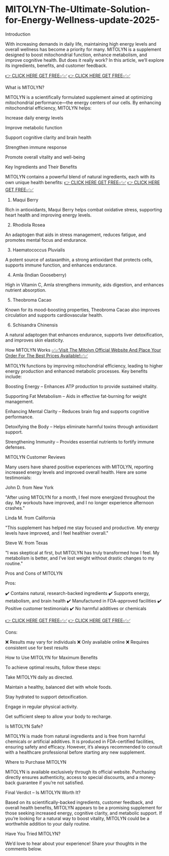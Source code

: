 # MITOLYN-The-Ultimate-Solution-for-Energy-Wellness-update-2025-

Introduction

With increasing demands in daily life, maintaining high energy levels and overall wellness has become a priority for many. MITOLYN is a supplement designed to boost mitochondrial function, enhance metabolism, and improve cognitive health. But does it really work? In this article, we’ll explore its ingredients, benefits, and customer feedback.

[👉 CLICK HERE GET FREE✅✅](https://tinyurl.com/mitolynlofficial)
[👉 CLICK HERE GET FREE✅✅](https://tinyurl.com/mitolynlofficial)

What is MITOLYN?

MITOLYN is a scientifically formulated supplement aimed at optimizing mitochondrial performance—the energy centers of our cells. By enhancing mitochondrial efficiency, MITOLYN helps:

Increase daily energy levels

Improve metabolic function

Support cognitive clarity and brain health

Strengthen immune response

Promote overall vitality and well-being

Key Ingredients and Their Benefits

MITOLYN contains a powerful blend of natural ingredients, each with its own unique health benefits:
[👉 CLICK HERE GET FREE✅✅](https://tinyurl.com/mitolynlofficial)
[👉 CLICK HERE GET FREE✅✅](https://tinyurl.com/mitolynlofficial)

1. Maqui Berry

Rich in antioxidants, Maqui Berry helps combat oxidative stress, supporting heart health and improving energy levels.

2. Rhodiola Rosea

An adaptogen that aids in stress management, reduces fatigue, and promotes mental focus and endurance.

3. Haematococcus Pluvialis

A potent source of astaxanthin, a strong antioxidant that protects cells, supports immune function, and enhances endurance.

4. Amla (Indian Gooseberry)

High in Vitamin C, Amla strengthens immunity, aids digestion, and enhances nutrient absorption.

5. Theobroma Cacao

Known for its mood-boosting properties, Theobroma Cacao also improves circulation and supports cardiovascular health.

6. Schisandra Chinensis

A natural adaptogen that enhances endurance, supports liver detoxification, and improves skin elasticity.

How MITOLYN Works
[✅✅Visit The Mitolyn Official Website And Place Your Order For The Best Prices Available!✅✅](https://tinyurl.com/mitolynlofficial)

MITOLYN functions by improving mitochondrial efficiency, leading to higher energy production and enhanced metabolic processes. Key benefits include:

Boosting Energy – Enhances ATP production to provide sustained vitality.

Supporting Fat Metabolism – Aids in effective fat-burning for weight management.

Enhancing Mental Clarity – Reduces brain fog and supports cognitive performance.

Detoxifying the Body – Helps eliminate harmful toxins through antioxidant support.

Strengthening Immunity – Provides essential nutrients to fortify immune defenses.

MITOLYN Customer Reviews

Many users have shared positive experiences with MITOLYN, reporting increased energy levels and improved overall health. Here are some testimonials:

John D. from New York

"After using MITOLYN for a month, I feel more energized throughout the day. My workouts have improved, and I no longer experience afternoon crashes."

Linda M. from California

"This supplement has helped me stay focused and productive. My energy levels have improved, and I feel healthier overall."

Steve W. from Texas

"I was skeptical at first, but MITOLYN has truly transformed how I feel. My metabolism is better, and I’ve lost weight without drastic changes to my routine."

Pros and Cons of MITOLYN

Pros:

✔️ Contains natural, research-backed ingredients
✔️ Supports energy, metabolism, and brain health
✔️ Manufactured in FDA-approved facilities
✔️ Positive customer testimonials
✔️ No harmful additives or chemicals

[👉 CLICK HERE GET FREE✅✅](https://tinyurl.com/mitolynlofficial)
[👉 CLICK HERE GET FREE✅✅](https://tinyurl.com/mitolynlofficial)

Cons:

❌ Results may vary for individuals
❌ Only available online
❌ Requires consistent use for best results

How to Use MITOLYN for Maximum Benefits

To achieve optimal results, follow these steps:

Take MITOLYN daily as directed.

Maintain a healthy, balanced diet with whole foods.

Stay hydrated to support detoxification.

Engage in regular physical activity.

Get sufficient sleep to allow your body to recharge.

Is MITOLYN Safe?

MITOLYN is made from natural ingredients and is free from harmful chemicals or artificial additives. It is produced in FDA-certified facilities, ensuring safety and efficacy. However, it’s always recommended to consult with a healthcare professional before starting any new supplement.

Where to Purchase MITOLYN

MITOLYN is available exclusively through its official website. Purchasing directly ensures authenticity, access to special discounts, and a money-back guarantee if you’re not satisfied.

Final Verdict – Is MITOLYN Worth It?

Based on its scientifically-backed ingredients, customer feedback, and overall health benefits, MITOLYN appears to be a promising supplement for those seeking increased energy, cognitive clarity, and metabolic support. If you’re looking for a natural way to boost vitality, MITOLYN could be a worthwhile addition to your daily routine.

Have You Tried MITOLYN?

We’d love to hear about your experience! Share your thoughts in the comments below.

